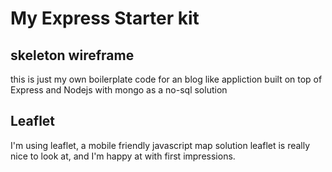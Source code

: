 # My Express Starter kit

## skeleton wireframe

this is just my own boilerplate code for an blog like appliction
built on top of Express and Nodejs with mongo as a no-sql solution

## Leaflet
 I'm using leaflet, a mobile friendly javascript map solution
  leaflet is really nice to look at, and I'm happy at with first impressions.
